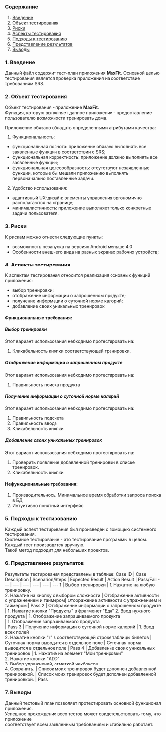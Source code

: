 ### Содержание
  1. [Введение](#1)
  2. [Объект тестирования](#2)
  3. [Риски](#3)
  4. [Аспекты тестирования](#4)<br>
  5. [Подходы к тестированию](#5)
  6. [Представление результатов](#6)
  7. [Выводы](#7)

<a name="1"></a>
### 1. Введение
  Данный файл содержит тест-план приложения **MaxFit**. Основной целью тестирования является
  проверка приложения на соответствие требованиям SRS.

<a name="2"></a>
### 2. Объект тестирования
Объект тестирования -  приложение **MaxFit**.  
Функция, которую выполняет данное приложение - предоставление пользователю возможности тренировать дома. 

Приложение обязано обладать определенными атрибутами качества: 
   
1. Функциональность:
+ функциональная полнота: приложение обязано выполнять все заявленные функции в соответствии с SRS;
+ функциональная корректность: приложение должно выполнять все заявленные функции;
+ функциональная целесообразность: отсутствуют незаявленные функции, которые бы мешали приложению выполнять первоначально поставленные задачи.

2. Удобство использования:   
+ адаптивный UX-дизайн: элементы управления эргономично располагаются на странице;  
+ минималистичность: приложение выполняет только конкретные задачи пользователя.  

<a name="3"></a>
### 3. Риски
К рискам можно отнести следующие пункты:
* возможность незапуска на версиях Android меньше 4.0
* Особенности внешнего вида на разных экранах рабочих устройств;

<a name="4"></a>
### 4. Аспекты тестирования
К аспектам тестирования относится реализация основных функций приложения:
* выбор тренировки;
* отображение информации о запрошенном продукте;
* получение информации о суточной норме калорий;
* добавление своих уникальных тренировок

#### Функциональные требования:

##### Выбор тренировки
Этот вариант использования небходимо протестировать на:
1. Кликабельность кнопки соответствующей тренировки.

##### Отображение информации о запрошенном продукте
Этот вариант использования небходимо протестировать на:
1. Правильность поиска продукта

##### Получение информации о суточной норме калорий
Этот вариант использования небходимо протестировать на:
1. Правильность подсчета
2. Правильность ввода
3. Кликабельность кнопки

##### Добавление своих уникальных тренировок
 Этот вариант использования небходимо протестировать на:
1. Проверить появление добавленной тренировки в списке тренировок.
2. Кликабельность кнопки   

#### Нефункциональные требования:
1. Производительнось. Минимальное время обработки запроса поиска в БД
2. Интуитивно понятный интерфейс


<a name="5"></a>
### 5. Подходы к тестированию
Каждый аспект тестирования был произведен с помощью системного тестирования.  
Системное тестирование - это тестирование программы в целом.  
Каждый тест производится вручную.  
Такой метод подходит для небольших проектов.

<a name="6"></a>
### 6. Представление результатов
Результаты тестирования представлены в таблице:
Case ID | Case Description | Scenarion/Steps | Expected Result | Action Result | Pass/Fail
--- | --- | --- | --- | --- | ---
1 | Выбор тренировки | 1. Нажатие на любую тренировку.<br>2. Нажатие на кнопку с выбором сложности.| Отображение активности с упражнением и таймером| Отображение активности с упражнением и таймером | Pass
2 | Отображение информации о запрошенном продукте | 1. Нажатие кнопки "Продукты" в фрагменет "Еда"  2. Ввод нужного продукта | 1. Отображение запрашиваемого продукта <br>  | 1. Отображение запрашиваемого продукта <br>  | Pass
3 | Получение информации о суточной норме калорий | 1. Ввод всех полей <br> 2. Нажатие кнопки "r"  в соответствующей строке таблицы билетов | Суточная норма выводится в отдельное поле |  Суточная норма выводится в отдельное поле | Pass
4 | Добавление своих уникальных тренировок | 1. Нажатие на элемент "Мои тренировки" <br> 2. Нажатие кнопки "ADD" <br> 3. Выбор упражнений, отметкой чекбоксов.<br> 4. Сохранить. | Список моих тренировок будет дополнен добавленной тренировкой. |  Список моих тренировок будет дополнен добавленной тренировкой.  | Pass

<a name="7"></a>
### 7. Выводы
Данный тестовый план позволяет протестировать основной функционал приложения.  
Успешное прохождение всех тестов может свидетельствовать тому, что приложение  
соответствует всем заявленным требованиям и стабильно работает.